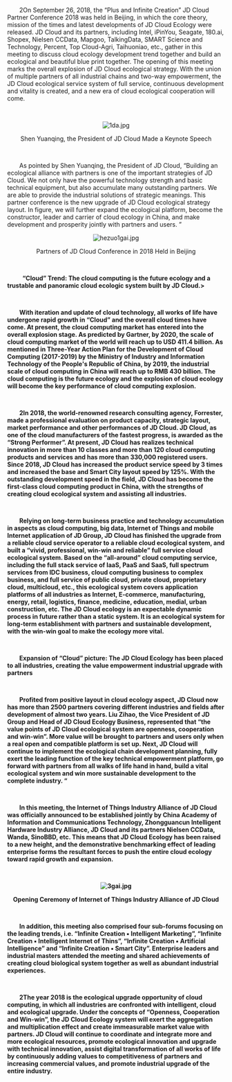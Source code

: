 <p style="text-indent: 2em;">2On September 26, 2018, the “Plus and Infinite Creation” JD Cloud Partner Conference 2018 was held in Beijing, in which the core theory, mission of the times and latest developments of JD Cloud Ecology were released. JD Cloud and its partners, including Intel, iPinYou, Seagate, 180.ai, Shopex, Nielsen CCData, Mapgoo, TalkingData, SMART Science and Technology, Percent, Top Cloud-Agri, Taihuoniao, etc., gather in this meeting to discuss cloud ecology development trend together and build an ecological and beautiful blue print together. The opening of this meeting marks the overall explosion of JD Cloud ecological strategy. With the union of multiple partners of all industrial chains and two-way empowerment, the JD Cloud ecological service system of full service, continuous development and vitality is created, and a new era of cloud ecological cooperation will come.</p>
<p style="text-indent: 2em;"><br/></p>
<p style="text-align: center;"><img src="//img1.jcloudcs.com/cms/07f26f3d-d3ad-4dad-bf4a-3cff0633d18220180928201009.jpg" title="" alt="1da.jpg"/><br/></p>
<p style="text-align: center;">Shen Yuanqing, the President of JD Cloud Made a Keynote Speech</p>
<p><br/></p>
<p style="text-indent: 2em;">As pointed by Shen Yuanqing, the President of JD Cloud, “Building an ecological alliance with partners is one of the important strategies of JD Cloud. We not only have the powerful technology strength and basic technical equipment, but also accumulate many outstanding partners. We are able to provide the industrial solutions of strategic meanings. This partner conference is the new upgrade of JD Cloud ecological strategy layout. In figure, we will further expand the ecological platform, become the constructor, leader and carrier of cloud ecology in China, and make development and prosperity jointly with partners and users. ”</p>
<p style="text-align: center;"><img src="//img1.jcloudcs.com/cms/350d5324-0f60-4e0c-b4bb-a44696d6148a20180928201116.jpg" title="" alt="hezuo1gai.jpg"/><br/></p>
<p style="text-align: center;">Partners of JD Cloud Conference in 2018 Held in Beijing</p>
<p><br/></p>
<p style="text-indent: 2em;">&nbsp;<strong> “Cloud” Trend: The cloud computing is the future ecology and a trustable and panoramic cloud ecologic system built by JD Cloud.></p>
<p style="text-indent: 2em;"><strong><br/></strong></p>
<p style="text-indent: 2em;">With iteration and update of cloud technology, all works of life have undergone rapid growth in “Cloud” and the overall cloud times have come. At present, the cloud computing market has entered into the overall explosion stage. As predicted by Gartner, by 2020, the scale of cloud computing market of the world will reach up to USD 411.4 billion. As mentioned in Three-Year Action Plan for the Development of Cloud Computing (2017-2019) by the Ministry of Industry and Information Technology of the People's Republic of China, by 2019, the industrial scale of cloud computing in China will reach up to RMB 430 billion. The cloud computing is the future ecology and the explosion of cloud ecology will become the key performance of cloud computing explosion.</p>
<p style="text-indent: 2em;"><br/></p>
<p style="text-indent: 2em;">2In 2018, the world-renowned research consulting agency, Forrester, made a professional evaluation on product capacity, strategic layout, market performance and other performances of JD Cloud. JD Cloud, as one of the cloud manufacturers of the fastest progress, is awarded as the “Strong Performer”. At present, JD Cloud has realizes technical innovation in more than 10 classes and more than 120 cloud computing products and services and has more than 330,000 registered users. Since 2018, JD Cloud has increased the product service speed by 3 times and increased the base and Smart City layout speed by 125%. With the outstanding development speed in the field, JD Cloud has become the first-class cloud computing product in China, with the strengths of creating cloud ecological system and assisting all industries.</p>
<p style="text-indent: 2em;"><br/></p>
<p style="text-indent: 2em;">Relying on long-term business practice and technology accumulation in aspects as cloud computing, big data, Internet of Things and mobile Internet application of JD Group, JD Cloud has finished the upgrade from a reliable cloud service operator to a reliable cloud ecological system, and built a “vivid, professional, win-win and reliable” full service cloud ecological system. Based on the “all-around” cloud computing service, including the full stack service of IaaS, PaaS and SaaS, full spectrum services from IDC business, cloud computing business to complex business, and full service of public cloud, private cloud, proprietary cloud, multicloud, etc., this ecological system covers application platforms of all industries as Internet, E-commerce, manufacturing, energy, retail, logistics, finance, medicine, education, medial, urban construction, etc. The JD Cloud ecology is an expectable dynamic process in future rather than a static system. It is an ecological system for long-term establishment with partners and sustainable development, with the win-win goal to make the ecology more vital.</p>
<p style="text-indent: 2em;"><br/></p>
<p style="text-indent: 2em;"><strong> Expansion of “Cloud” picture: The JD Cloud Ecology has been placed to all industries, creating the value empowerment industrial upgrade with partners</strong></p>
<p style="text-indent: 2em;"><strong><br/></strong></p>
<p style="text-indent: 2em;">Profited from positive layout in cloud ecology aspect, JD Cloud now has more than 2500 partners covering different industries and fields after development of almost two years. Liu Zihao, the Vice President of JD Group and Head of JD Cloud Ecology Business, represented that “the value points of JD Cloud ecological system are openness, cooperation and win-win”. More value will be brought to partners and users only when a real open and compatible platform is set up. Next, JD Cloud will continue to implement the ecological chain development planning, fully exert the leading function of the key technical empowerment platform, go forward with partners from all walks of life hand in hand, build a vital ecological system and win more sustainable development to the complete industry. “</p>
<p style="text-indent: 2em;"><br/> </p>
<p style="text-indent: 2em;">In this meeting, the Internet of Things Industry Alliance of JD Cloud was officially announced to be established jointly by China Academy of Information and Communications Technology, Zhongguancun Intelligent Hardware Industry Alliance, JD Cloud and its partners Nielsen CCData, Wanda, SinoBBD, etc. This means that JD Cloud Ecology has been raised to a new height, and the demonstrative benchmarking effect of leading enterprise forms the resultant forces to push the entire cloud ecology toward rapid growth and expansion.</p>
<p style="text-indent: 2em;"><br/></p>
<p style="text-align: center;"><img src="//img1.jcloudcs.com/cms/5e3cf1c5-d8f5-42b4-8c47-ba10bd25fc2120180928201416.jpg" title="" alt="3gai.jpg"/><br/></p>
<p style="text-align: center;">Opening Ceremony of Internet of Things Industry Alliance of JD Cloud</p>
<p><br/></p>
<p style="text-indent: 2em;">In addition, this meeting also comprised four sub-forums focusing on the leading trends, i.e. “Infinite Creation ▪ Intelligent Marketing”, “Infinite Creation ▪ Intelligent Internet of Thins”, “Infinite Creation ▪ Artificial Intelligence” and “Infinite Creation ▪ Smart City”. Enterprise leaders and industrial masters attended the meeting and shared achievements of creating cloud biological system together as well as abundant industrial experiences.</p>
<p style="text-indent: 2em;"><br/></p>
<p style="text-indent: 2em;">2The year 2018 is the ecological upgrade opportunity of cloud computing, in which all industries are confronted with intelligent, cloud and ecological upgrade. Under the concepts of “Openness, Cooperation and Win-win”, the JD Cloud Ecology system will exert the aggregation and multiplication effect and create immeasurable market value with partners. JD Cloud will continue to coordinate and integrate more and more ecological resources, promote ecological innovation and upgrade with technical innovation, assist digital transformation of all works of life by continuously adding values to competitiveness of partners and increasing commercial values, and promote industrial upgrade of the entire industry.</p>
